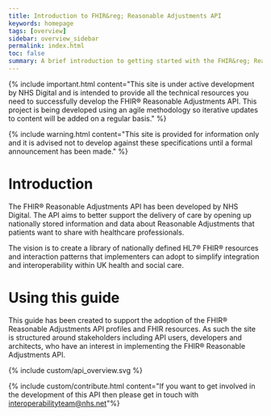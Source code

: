 ```yaml
---
title: Introduction to FHIR&reg; Reasonable Adjustments API
keywords: homepage
tags: [overview]
sidebar: overview_sidebar
permalink: index.html
toc: false
summary: A brief introduction to getting started with the FHIR&reg; Reasonable Adjustments API
---
```


{% include important.html content="This site is under active development by NHS Digital and is intended to provide all the technical resources you need to successfully develop the FHIR&reg; Reasonable Adjustments API. This project is being developed using an agile methodology so iterative updates to content will be added on a regular basis." %}

{% include warning.html content="This site is provided for information only and it is advised not to develop against these specifications until a formal announcement has been made." %}

# Introduction #

The FHIR&reg; Reasonable Adjustments API has been developed by NHS Digital. The API aims to better support the delivery of care by opening up nationally stored information and data about Reasonable Adjustments that patients want to share with healthcare professionals.

The vision is to create a library of nationally defined HL7® FHIR® resources and interaction patterns that implementers can adopt to simplify integration and interoperability within UK health and social care.


# Using this guide #

This guide has been created to support the adoption of the FHIR&reg; Reasonable Adjustments API profiles and FHIR resources. As such the site is structured around stakeholders including API users, developers and architects, who have an interest in implementing the FHIR&reg; Reasonable Adjustments API.  

{% include custom/api_overview.svg %}

{% include custom/contribute.html content="If you want to get involved in the development of this API then please get in touch with interoperabilityteam@nhs.net"%}

